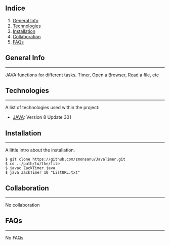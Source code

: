## Indice
1. [General Info](#general-info)
2. [Technologies](#technologies)
3. [Installation](#installation)
4. [Collaboration](#collaboration)
5. [FAQs](#faqs)


## General Info
***
JAVA functions for different tasks. Timer, Open a Browser, Read a file, etc


## Technologies
***
A list of technologies used within the project:
* [JAVA](https://www.java.com/es/download/): Version 8 Update 301


## Installation
***
A little intro about the installation.
```
$ git clone https://github.com/zmonsanu/JavaTimer.git
$ cd ../path/to/the/file
$ javac ZackTimer.java
$ java ZackTimer 10 "ListURL.txt"
```


## Collaboration
***
No collaboration


## FAQs
***
No FAQs
